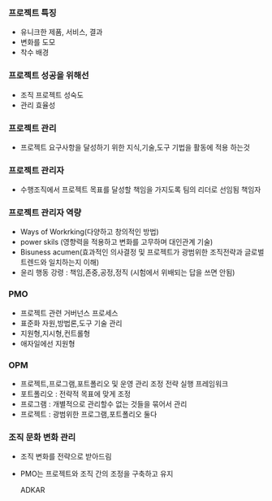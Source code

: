 ### 프로젝트 특징

- 유니크한 제품, 서비스, 결과
- 변화를 도모
- 착수 배경
  
### 프로젝트 성공을 위해선
- 조직 프로젝트 성숙도
- 관리 효율성
  
### 프로젝트 관리
- 프로젝트 요구사항을 달성하기 위한 지식,기술,도구 기법을 활동에 적용 하는것
  
### 프로젝트 관리자
- 수행조직에서 프로젝트 목표를 달성할 책임을 가지도록 팀의 리더로 선임됨 책임자

### 프로젝트 관리자 역량

- Ways of Workrking(다양하고 창의적인 방법)
- power skils (영향력을 적용하고 변화를 고무하며 대인관계 기술)
- Bisuness acumen(효과적인 의사결정 및 프로젝트가 광범위한 조직전략과 글로벌 트렌드와 일치하는지 이해)
- 윤리 행동 강령 : 책임,존중,공정,정직 (시험에서 위배되는 답을 쓰면 안됨)

### PMO
- 프로젝트 관련 거버넌스 프로세스
- 표준화 자원,방법론,도구 기술 관리
- 지원형,지시형,컨트롤형
- 애자일에선 지원형

### OPM
- 프로젝트,프로그램,포트폴리오 및 운영 관리 조정 전략 실행 프레임워크
- 포트폴리오 : 전략적 목표에 맞게 조정
- 프로그램 : 개별적으로 관리할수 없는 것들을 묶어서 관리
- 프로젝트 : 광범위한 프로그램,포트폴리오 둘다 


### 조직 문화 변화 관리
- 조직 변화를 전략으로 받아드림
- PMO는 프로젝트와 조직 간의 조정을 구축하고 유지

  ADKAR
